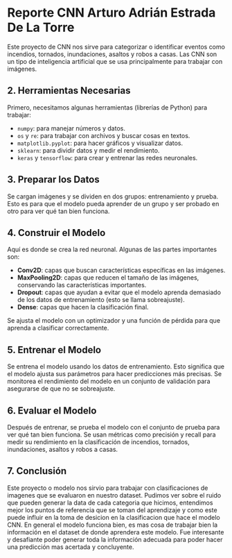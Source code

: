 # Reporte CNN Arturo Adrián Estrada De La Torre



Este proyecto de CNN nos sirve para categorizar o identificar eventos como incendios, tornados, inundaciones, asaltos y robos a casas. Las CNN son un tipo de inteligencia artificial que se usa principalmente para trabajar con imágenes.

## 2. Herramientas Necesarias

Primero, necesitamos algunas herramientas (librerías de Python) para trabajar:
- `numpy`: para manejar números y datos.
- `os` y `re`: para trabajar con archivos y buscar cosas en textos.
- `matplotlib.pyplot`: para hacer gráficos y visualizar datos.
- `sklearn`: para dividir datos y medir el rendimiento.
- `keras` y `tensorflow`: para crear y entrenar las redes neuronales.

## 3. Preparar los Datos

Se cargan imágenes y se dividen en dos grupos: entrenamiento y prueba. Esto es para que el modelo pueda aprender de un grupo y ser probado en otro para ver qué tan bien funciona.

## 4. Construir el Modelo

Aquí es donde se crea la red neuronal. Algunas de las partes importantes son:
- **Conv2D**: capas que buscan características específicas en las imágenes.
- **MaxPooling2D**: capas que reducen el tamaño de las imágenes, conservando las características importantes.
- **Dropout**: capas que ayudan a evitar que el modelo aprenda demasiado de los datos de entrenamiento (esto se llama sobreajuste).
- **Dense**: capas que hacen la clasificación final.

Se ajusta el modelo con un optimizador y una función de pérdida para que aprenda a clasificar correctamente.

## 5. Entrenar el Modelo

Se entrena el modelo usando los datos de entrenamiento. Esto significa que el modelo ajusta sus parámetros para hacer predicciones más precisas. Se monitorea el rendimiento del modelo en un conjunto de validación para asegurarse de que no se sobreajuste.

## 6. Evaluar el Modelo

Después de entrenar, se prueba el modelo con el conjunto de prueba para ver qué tan bien funciona. Se usan métricas como precisión y recall para medir su rendimiento en la clasificación de incendios, tornados, inundaciones, asaltos y robos a casas.

## 7. Conclusión

Este proyecto o modelo nos sirvio para trabajar con clasificaciones de imagenes que se evaluaron en nuestro dataset. Pudimos ver sobre el ruido que pueden generar la data de cada categoria que hicimos, entendimos mejor los puntos de referencia que se toman del aprendizaje y como este puede influir en la toma de desicion en la clasificacion que hace el modelo CNN. En general el modelo funciona bien, es mas cosa de trabajar bien la información en el dataset de donde aprendera este modelo. Fue interesante y desafiante poder generar toda la información adecuada para poder hacer una predicción mas acertada y concluyente. 
